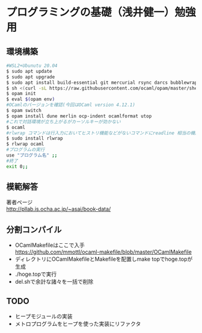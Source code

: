 # プログラミングの基礎（浅井健一）勉強用
## 環境構築
```bash
#WSL2+Ubunutu 20.04  
$ sudo apt update  
$ sudo apt upgrade  
$ sudo apt install build-essential git mercurial rsync darcs bubblewrap  
$ sh <(curl -sL https://raw.githubusercontent.com/ocaml/opam/master/shell/install.sh)  
$ opam init  
$ eval $(opam env)  
#OCamlのバージョンを確認(今回はOCaml version 4.12.1)  
$ opam switch  
$ opam install dune merlin ocp-indent ocamlformat utop  
#これで対話環境が立ち上がるがカーソルキーが効かない
$ ocaml  
#rlwrap コマンドは行入力においてヒストリ機能などがないコマンドにreadline 相当の機能を後付け   
$ sudo install rlwrap  
$ rlwrap ocaml  
#プログラムの実行  
use "プログラム名" ;;  
#終了  
exit 0;;
```
## 模範解答
著者ページ  
http://pllab.is.ocha.ac.jp/~asai/book-data/

## 分割コンパイル
- OCamlMakefileはここで入手  
https://github.com/mmottl/ocaml-makefile/blob/master/OCamlMakefile
- ディレクトリにOCamlMakefileとMakefileを配置しmake topでhoge.topが生成
- ./hoge.topで実行
- del.shで余計な諸々を一括で削除

## TODO
- ヒープモジュールの実装
- メトロプログラムをヒープを使った実装にリファクタ